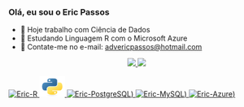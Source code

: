 ### Olá, eu sou o Eric Passos

- 🔭 Hoje trabalho com Ciência de Dados
- 🌱 Estudando Linguagem R com o Microsoft Azure
- 👯 Contate-me no e-mail: advericpassos@hotmail.com

<div align="center">
  <a href="https://github.com/EricPassosScience">
  <img height="150em" src="https://github-readme-stats.vercel.app/api?username=EricPassosScience&show_icons=true&theme=dark&include_all_commits=true&count_private=true"/>
  <img height="150em" src="https://github-readme-stats.vercel.app/api/top-langs/?username=EricPassosScience&layout=compact&langs_count=7&theme=dark"/>
</div>

 <div style="display: inline_block"><br>
  <img alt="Eric-R" height="40" width="50" src="https://cdn.jsdelivr.net/gh/devicons/devicon/icons/r/r-original.svg" />
  <img alt="Eric-Python" height="40" width="50" src="https://raw.githubusercontent.com/devicons/devicon/master/icons/python/python-original.svg">
  <img alt="Eric-PostgreSQL" height="40" width="50" src="https://cdn.jsdelivr.net/gh/devicons/devicon/icons/postgresql/postgresql-original-wordmark.svg" />)
  <img alt="Eric-MySQL" height="40" width="50" src="https://cdn.jsdelivr.net/gh/devicons/devicon/icons/mysql/mysql-original-wordmark.svg" />)
  <img alt="Eric-Azure" height="40" width="50" src="https://cdn.jsdelivr.net/gh/devicons/devicon/icons/azure/azure-original-wordmark.svg" />)
</div>

